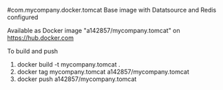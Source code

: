 #com.mycompany.docker.tomcat
Base image with Datatsource and Redis configured

Available as Docker image "a142857/mycompany.tomcat" on https://hub.docker.com

To build and push

1. docker build -t mycompany.tomcat .
2. docker tag mycompany.tomcat a142857/mycompany.tomcat
3. docker push a142857/mycompany.tomcat
